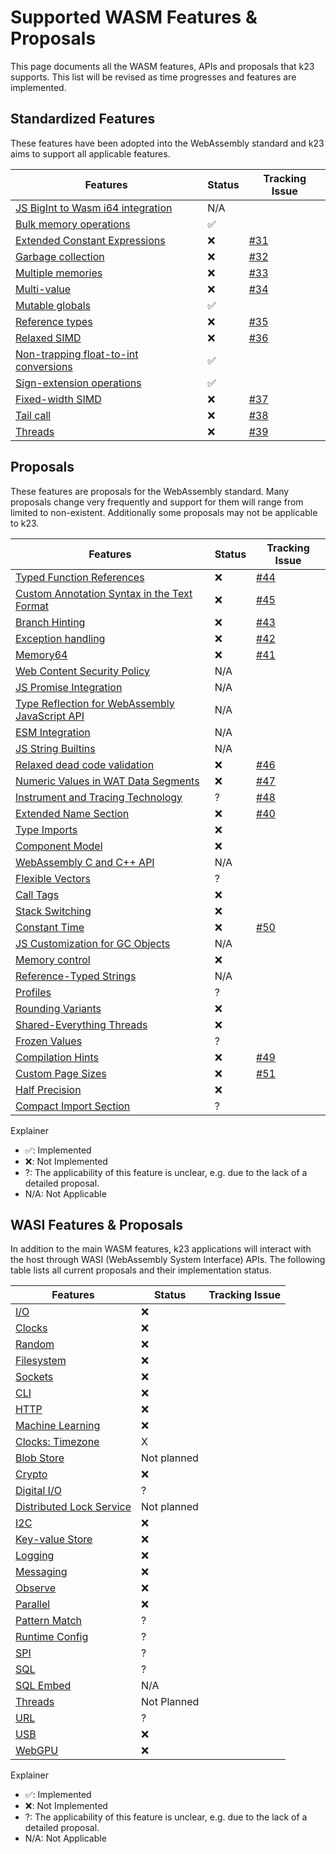 # Supported WASM Features & Proposals

This page documents all the WASM features, APIs and proposals that k23 supports. This list will be revised as time
progresses and features are implemented.

## Standardized Features

These features have been adopted into the WebAssembly standard and k23 aims to support all applicable features.

| Features                                                         | Status | Tracking Issue                                           |
|------------------------------------------------------------------|--------|----------------------------------------------------------|
| [JS BigInt to Wasm i64 integration][bigint-to-i64]               | N/A    |                                                          |
| [Bulk memory operations][bulk-memory]                            | ✅      |                                                          |
| [Extended Constant Expressions][extended-const]                  | ❌      | [#31](https://github.com/JonasKruckenberg/k23/issues/31) |
| [Garbage collection][garbage_collection]                         | ❌      | [#32](https://github.com/JonasKruckenberg/k23/issues/33) |
| [Multiple memories][multi-memory]                                | ❌      | [#33](https://github.com/JonasKruckenberg/k23/issues/33) |
| [Multi-value][multi-value]                                       | ❌      | [#34](https://github.com/JonasKruckenberg/k23/issues/34) |
| [Mutable globals][mutable-global]                                | ✅      |                                                          |
| [Reference types][reference-types]                               | ❌      | [#35](https://github.com/JonasKruckenberg/k23/issues/35) |
| [Relaxed SIMD][relaxed-simd]                                     | ❌      | [#36](https://github.com/JonasKruckenberg/k23/issues/36) |
| [Non-trapping float-to-int conversions][saturating-float-to-int] | ✅      |                                                          |
| [Sign-extension operations][sign-extension]                      | ✅      |                                                          |
| [Fixed-width SIMD][simd]                                         | ❌      | [#37](https://github.com/JonasKruckenberg/k23/issues/37) |
| [Tail call][tail_call]                                           | ❌      | [#38](https://github.com/JonasKruckenberg/k23/issues/38) |
| [Threads][threads]                                               | ❌      | [#39](https://github.com/JonasKruckenberg/k23/issues/39) |

## Proposals

These features are proposals for the WebAssembly standard.
Many proposals change very frequently and support for them will range from limited to non-existent.
Additionally some proposals may not be applicable to k23.

| Features                                                     | Status | Tracking Issue                                           |
|--------------------------------------------------------------|--------|----------------------------------------------------------|
| [Typed Function References][function_references]             | ❌      | [#44](https://github.com/JonasKruckenberg/k23/issues/44) |
| [Custom Annotation Syntax in the Text Format][annotations]   | ❌      | [#45](https://github.com/JonasKruckenberg/k23/issues/45) |
| [Branch Hinting][branch-hinting]                             | ❌      | [#43](https://github.com/JonasKruckenberg/k23/issues/43) |
| [Exception handling][exception_handling]                     | ❌      | [#42](https://github.com/JonasKruckenberg/k23/issues/42) |
| [Memory64][memory64]                                         | ❌      | [#41](https://github.com/JonasKruckenberg/k23/issues/41) |
| [Web Content Security Policy][content-security-policy]       | N/A    |
| [JS Promise Integration][js-promise-integration]             | N/A    |
| [Type Reflection for WebAssembly JavaScript API][js-types]   | N/A    |
| [ESM Integration][ecmascript_module_integration]             | N/A    |
| [JS String Builtins][js-string-builtins]                     | N/A    |
| [Relaxed dead code validation][relaxed-dead-code-validation] | ❌      | [#46](https://github.com/JonasKruckenberg/k23/issues/46) |
| [Numeric Values in WAT Data Segments][numeric-values-in-wat] | ❌      | [#47](https://github.com/JonasKruckenberg/k23/issues/47) |
| [Instrument and Tracing Technology][instrument-tracing]      | ?      | [#48](https://github.com/JonasKruckenberg/k23/issues/48) |
| [Extended Name Section][extended-name-section]               | ❌      | [#40](https://github.com/JonasKruckenberg/k23/issues/40) |
| [Type Imports][type-imports]                                 | ❌      |
| [Component Model][component-model]                           | ❌      |
| [WebAssembly C and C++ API][wasm_c_api]                      | N/A    |
| [Flexible Vectors][flexible-vectors]                         | ?      |
| [Call Tags][call-tags]                                       | ❌      |
| [Stack Switching][stack-switching]                           | ❌      |
| [Constant Time][constant-time]                               | ❌      | [#50](https://github.com/JonasKruckenberg/k23/issues/50) |
| [JS Customization for GC Objects][gc-js-customization]       | N/A    |
| [Memory control][memory-control]                             | ❌      |
| [Reference-Typed Strings][stringref]                         | N/A    |
| [Profiles][profiles]                                         | ?      |
| [Rounding Variants][rounding-mode-control]                   | ❌      |
| [Shared-Everything Threads][shared-everything-threads]       | ❌      |
| [Frozen Values][frozen-values]                               | ?      |
| [Compilation Hints][compilation-hints]                       | ❌      | [#49](https://github.com/JonasKruckenberg/k23/issues/49) |
| [Custom Page Sizes][custom-page-sizes]                       | ❌      | [#51](https://github.com/JonasKruckenberg/k23/issues/51) |
| [Half Precision][half-precision]                             | ❌      |
| [Compact Import Section][compact-import-section]             | ?      |

Explainer

- ✅: Implemented
- ❌: Not Implemented
- ?: The applicability of this feature is unclear, e.g. due to the lack of a detailed proposal.
- N/A: Not Applicable

## WASI Features & Proposals

In addition to the main WASM features, k23 applications will interact with the host through WASI (WebAssembly System
Interface) APIs.
The following table lists all current proposals and their implementation status.

| Features                               | Status      | Tracking Issue |
|----------------------------------------|-------------|----------------|
| [I/O][wasi_io]                         | ❌           |
| [Clocks][wasi_clocks]                  | ❌           |
| [Random][wasi_random]                  | ❌           |
| [Filesystem][wasi_fs]                  | ❌           |
| [Sockets][wasi_sockets]                | ❌           |
| [CLI][wasi_cli]                        | ❌           |
| [HTTP][wasi_http]                      | ❌           |
| [Machine Learning][wasi_nn]            | ❌           |
| [Clocks: Timezone][wasi_timezone]      | X           |
| [Blob Store][wasi_blobs]               | Not planned |
| [Crypto][wasi_crypto]                  | ❌           |
| [Digital I/O][wasi_digital_io]         | ?           |
| [Distributed Lock Service][wasi_locks] | Not planned |
| [I2C][wasi_i2c]                        | ❌           |
| [Key-value Store][wasi_kv]             | ❌           |
| [Logging][wasi_log]                    | ❌           |
| [Messaging][wasi_msg]                  | ❌           |
| [Observe][wasi_observe]                | ❌           |
| [Parallel][wasi_parallel]              | ❌           |
| [Pattern Match][wasi_pattern_match]    | ?           |
| [Runtime Config][wasi_cfg]             | ?           |
| [SPI][wasi_spi]                        | ?           |
| [SQL][wasi_sql]                        | ?           |
| [SQL Embed][wasi_sql_embed]            | N/A         |
| [Threads][wasi_threads]                | Not Planned |
| [URL][wasi_url]                        | ?           |
| [USB][wasi_USB]                        | ❌           |
| [WebGPU][wasi_webgpu]                  | ❌           |

Explainer

- ✅: Implemented
- ❌: Not Implemented
- ?: The applicability of this feature is unclear, e.g. due to the lack of a detailed proposal.
- N/A: Not Applicable

[bigint-to-i64]: https://github.com/WebAssembly/JS-BigInt-integration

[bulk-memory]: https://github.com/WebAssembly/bulk-memory-operations/blob/master/proposals/bulk-memory-operations/Overview.md

[multi-value]: https://github.com/WebAssembly/spec/blob/master/proposals/multi-value/Overview.md

[mutable-global]: https://github.com/WebAssembly/mutable-global/blob/master/proposals/mutable-global/Overview.md

[reference-types]: https://github.com/WebAssembly/reference-types/blob/master/proposals/reference-types/Overview.md

[saturating-float-to-int]: https://github.com/WebAssembly/spec/blob/master/proposals/nontrapping-float-to-int-conversion/Overview.md

[sign-extension]: https://github.com/WebAssembly/spec/blob/master/proposals/sign-extension-ops/Overview.md

[simd]: https://github.com/WebAssembly/simd/blob/master/proposals/simd/SIMD.md

[annotations]: https://github.com/WebAssembly/annotations

[ecmascript_module_integration]: https://github.com/WebAssembly/esm-integration

[exception_handling]: https://github.com/WebAssembly/exception-handling

[feature_detection]: https://github.com/WebAssembly/feature-detection

[function_references]: https://github.com/WebAssembly/function-references

[type-imports]: https://github.com/WebAssembly/proposal-type-imports

[garbage_collection]: https://github.com/WebAssembly/gc

[component-model]: https://github.com/WebAssembly/component-model

[multi-memory]: https://github.com/WebAssembly/multi-memory

[tail_call]: https://github.com/WebAssembly/tail-call

[threads]: https://github.com/webassembly/threads

[js-types]: https://github.com/WebAssembly/js-types

[wasm_c_api]: https://github.com/WebAssembly/wasm-c-api

[content-security-policy]: https://github.com/WebAssembly/content-security-policy

[webassembly_specification]: https://github.com/WebAssembly/spec

[extended-name-section]: https://github.com/WebAssembly/extended-name-section

[constant-time]: https://github.com/WebAssembly/constant-time

[memory64]: https://github.com/WebAssembly/memory64

[flexible-vectors]: https://github.com/WebAssembly/flexible-vectors

[numeric-values-in-wat]: https://github.com/WebAssembly/wat-numeric-values

[instrument-tracing]: https://github.com/WebAssembly/instrument-tracing

[call-tags]: https://github.com/WebAssembly/call-tags

[relaxed-dead-code-validation]: https://github.com/WebAssembly/relaxed-dead-code-validation

[branch-hinting]: https://github.com/WebAssembly/branch-hinting

[extended-const]: https://github.com/WebAssembly/extended-const

[relaxed-simd]: https://github.com/WebAssembly/relaxed-simd

[stack-switching]: https://github.com/WebAssembly/stack-switching

[js-promise-integration]: https://github.com/WebAssembly/js-promise-integration

[gc-js-customization]: https://github.com/WebAssembly/gc-js-customization

[memory-control]: https://github.com/WebAssembly/memory-control

[stringref]: https://github.com/WebAssembly/stringref

[profiles]: https://github.com/WebAssembly/profiles

[js-string-builtins]: https://github.com/WebAssembly/js-string-builtins

[rounding-mode-control]: https://github.com/WebAssembly/rounding-mode-control

[shared-everything-threads]: https://github.com/WebAssembly/shared-everything-threads

[frozen-values]: https://github.com/WebAssembly/frozen-values

[compilation-hints]: https://github.com/WebAssembly/compilation-hints

[custom-page-sizes]: https://github.com/WebAssembly/custom-page-sizes

[half-precision]: https://github.com/WebAssembly/half-precision

[compact-import-section]: https://github.com/WebAssembly/compact-import-section

[wasi_io]: https://github.com/WebAssembly/wasi-io

[wasi_clocks]: https://github.com/WebAssembly/wasi-clocks

[wasi_random]: https://github.com/WebAssembly/wasi-random

[wasi_fs]: https://github.com/WebAssembly/wasi-filesystem

[wasi_sockets]: https://github.com/WebAssembly/wasi-sockets

[wasi_cli]: https://github.com/WebAssembly/wasi-cli

[wasi_http]: https://github.com/WebAssembly/wasi-http

[wasi_nn]: https://github.com/WebAssembly/wasi-nn

[wasi_timezone]: https://github.com/WebAssembly/wasi-clocks

[wasi_blobs]: https://github.com/WebAssembly/wasi-blob-store

[wasi_crypto]: https://github.com/WebAssembly/wasi-crypto

[wasi_digital_io]: https://github.com/WebAssembly/wasi-digital-io

[wasi_locks]: https://github.com/WebAssembly/wasi-distributed-lock-service

[wasi_i2c]: https://github.com/WebAssembly/wasi-i2c

[wasi_kv]: https://github.com/WebAssembly/wasi-kv-store

[wasi_log]: https://github.com/WebAssembly/wasi-logging

[wasi_msg]: https://github.com/WebAssembly/wasi-messaging

[wasi_observe]: https://github.com/dylibso/wasi-observe

[wasi_parallel]: https://github.com/WebAssembly/wasi-parallel

[wasi_pattern_match]: https://github.com/WebAssembly/wasi-pattern-match

[wasi_cfg]: https://github.com/WebAssembly/wasi-runtime-config

[wasi_spi]: https://github.com/WebAssembly/wasi-spi

[wasi_sql]: https://github.com/WebAssembly/wasi-sql

[wasi_sql_embed]: https://github.com/WebAssembly/wasi-sql-embed

[wasi_threads]: https://github.com/WebAssembly/wasi-native-threads

[wasi_url]: https://github.com/WebAssembly/wasi-url

[wasi_USB]: https://github.com/WebAssembly/wasi-usb

[wasi_webgpu]: https://github.com/WebAssembly/wasi-webgpu
